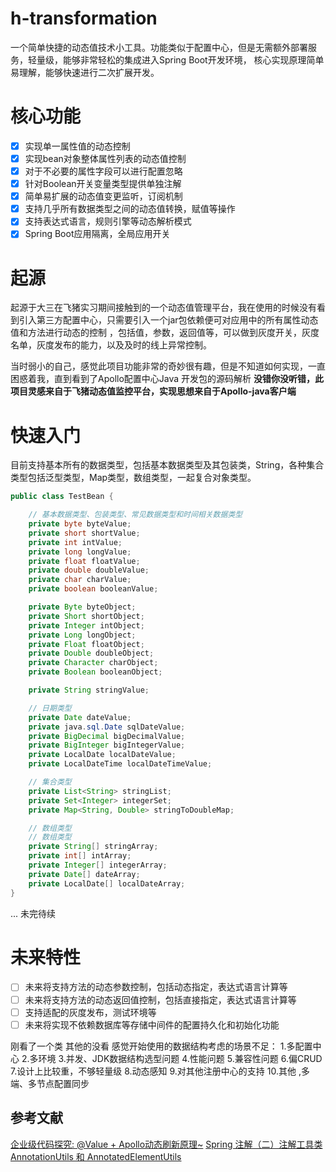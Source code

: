 # h-transformation
一个简单快捷的动态值技术小工具。功能类似于配置中心，但是无需额外部署服务，轻量级，能够非常轻松的集成进入Spring Boot开发环境，
核心实现原理简单易理解，能够快速进行二次扩展开发。

# 核心功能
- [x] 实现单一属性值的动态控制
- [x] 实现bean对象整体属性列表的动态值控制
- [x] 对于不必要的属性字段可以进行配置忽略
- [x] 针对Boolean开关变量类型提供单独注解
- [x] 简单易扩展的动态值变更监听，订阅机制
- [x] 支持几乎所有数据类型之间的动态值转换，赋值等操作
- [x] 支持表达式语言，规则引擎等动态解析模式
- [x] Spring Boot应用隔离，全局应用开关

# 起源
起源于大三在飞猪实习期间接触到的一个动态值管理平台，我在使用的时候没有看到引入第三方配置中心，只需要引入一个jar包依赖便可对应用中的所有属性动态值和方法进行动态的控制
，包括值，参数，返回值等，可以做到灰度开关，灰度名单，灰度发布的能力，以及及时的线上异常控制。

当时弱小的自己，感觉此项目功能非常的奇妙很有趣，但是不知道如何实现，一直困惑着我，直到看到了Apollo配置中心Java 开发包的源码解析
**没错你没听错，此项目灵感来自于飞猪动态值监控平台，实现思想来自于Apollo-java客户端**


# 快速入门
目前支持基本所有的数据类型，包括基本数据类型及其包装类，String，各种集合类型包括泛型类型，Map类型，数组类型，一起复合对象类型。
```java
public class TestBean {

    // 基本数据类型、包装类型、常见数据类型和时间相关数据类型
    private byte byteValue;
    private short shortValue;
    private int intValue;
    private long longValue;
    private float floatValue;
    private double doubleValue;
    private char charValue;
    private boolean booleanValue;

    private Byte byteObject;
    private Short shortObject;
    private Integer intObject;
    private Long longObject;
    private Float floatObject;
    private Double doubleObject;
    private Character charObject;
    private Boolean booleanObject;

    private String stringValue;

    // 日期类型
    private Date dateValue;
    private java.sql.Date sqlDateValue;
    private BigDecimal bigDecimalValue;
    private BigInteger bigIntegerValue;
    private LocalDate localDateValue;
    private LocalDateTime localDateTimeValue;

    // 集合类型
    private List<String> stringList;
    private Set<Integer> integerSet;
    private Map<String, Double> stringToDoubleMap;

    // 数组类型
    // 数组类型
    private String[] stringArray;
    private int[] intArray;
    private Integer[] integerArray;
    private Date[] dateArray;
    private LocalDate[] localDateArray;
}
```

... 未完待续

# 未来特性
- [ ] 未来将支持方法的动态参数控制，包括动态指定，表达式语言计算等
- [ ] 未来将支持方法的动态返回值控制，包括直接指定，表达式语言计算等
- [ ] 支持适配的灰度发布，测试环境等
- [ ] 未来将实现不依赖数据库等存储中间件的配置持久化和初始化功能

刚看了一个类  其他的没看  感觉开始使用的数据结构考虑的场景不足：
  1.多配置中心
  2.多环境
  3.并发、JDK数据结构选型问题
  4.性能问题
  5.兼容性问题
  6.偏CRUD
  7.设计上比较重，不够轻量级
  8.动态感知
  9.对其他注册中心的支持
  10.其他
,多端、多节点配置同步

## 参考文献
[企业级代码探究: @Value + Apollo动态刷新原理~](https://juejin.cn/post/7246049169306173495)
[Spring 注解（二）注解工具类 AnnotationUtils 和 AnnotatedElementUtils](https://www.cnblogs.com/binarylei/p/10415585.html)